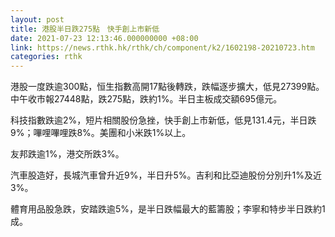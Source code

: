```yaml
---
layout: post
title: 港股半日跌275點　快手創上市新低
date: 2021-07-23 12:13:46.000000000 +08:00
link: https://news.rthk.hk/rthk/ch/component/k2/1602198-20210723.htm
categories: rthk
---
```


港股一度跌逾300點，恒生指數高開17點後轉跌，跌幅逐步擴大，低見27399點。中午收市報27448點，跌275點，跌約1%。半日主板成交額695億元。

科技指數跌逾2%，短片相關股份急挫，快手創上市新低，低見131.4元，半日跌9%；嗶哩嗶哩跌8%。美團和小米跌1%以上。

友邦跌逾1%，港交所跌3%。

汽車股造好，長城汽車曾升近9%，半日升5%。吉利和比亞迪股份分別升1%及近3%。

體育用品股急跌，安踏跌逾5%，是半日跌幅最大的藍籌股；李寧和特步半日跌約1成。
